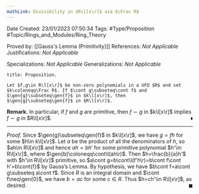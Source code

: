 ```yaml
---
mathLink: Divisibility in $R\l[x\r]$ via $\Frac R$
---
```


<div class="topSpace"></div>

Date Created: 23/01/2023 07:50:34
Tags: #Type/Proposition #Topic/Rings_and_Modules/Ring_Theory

Proved by: [[Gauss's Lemma (Primitivity)]]
References: <i>Not Applicable</i>
Justifications: <i>Not Applicable</i>

Specializations: <i>Not Applicable</i>
Generalizations: <i>Not Applicable</i>

``` ad-Proposition
title: Proposition.

Let $f,g\in R\l[x\r]$ be non-zero polynomials in a UFD $R$ and set $k\coloneqq\Frac R$. If $\cont g\subseteq\cont f$ and $\gen{g}\subseteq\gen{f}$ in $k\l[x\r]$, then $\gen{g}\subseteq\gen{f}$ in $R\l[x\r]$.

```

<b>Remark.</b> In particular, if $f$ and $g$ are primitive, then $f\sim g$ in $k\l[x\r]$ implies $f\sim g$ in $R\l[x\r]$.<span style="float:right;">$\blacklozenge$</span>

---

<i>Proof.</i> Since $\gen{g}\subseteq\gen{f}$ in $k\l[x\r]$, we have $g=fh$ for some $h\in k\l[x\r]$. Let $a$ be the product of all the denominators of $h$, so $ah\in R\l[x\r]$ and hence $ah=bh'$ for some primitive polynomial $h'\in R\l[x\r]$, where $\gen{b}\coloneqq\cont\l(ah\r)$. Then $h=\frac{b}{a}h'$ with $h'\in R\l[x\r]$ primitive, so $a\cont g=b\cont\l(f'h\r)=b\cont f\cont h'=b\cont{f}$ by Gauss’s Lemma. By hypothesis, we have $b\cont f=a\cont g\subseteq a\cont f$. Since $R$ is an integral domain and $\cont f\neq\gen{0}$, we have $b=ac$ for some $c\in R$. Thus $h=ch'\in R\l[x\r]$, as desired.<span style="float:right;">$\blacksquare$</span>
